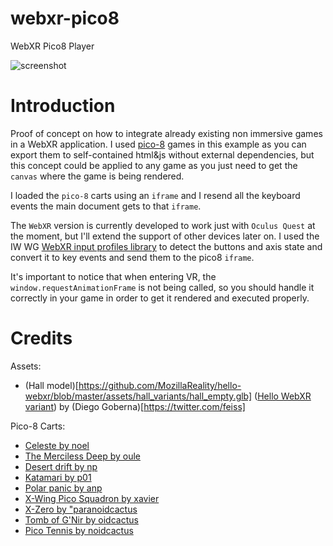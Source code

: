 # webxr-pico8
WebXR Pico8 Player

![screenshot](https://fernandojsg.github.io/webxr-pico8/assets/screenshot.png)

# Introduction
Proof of concept on how to integrate already existing non immersive games in a WebXR application.
I used [pico-8](https://www.lexaloffle.com/pico-8.php) games in this example as you can export them to self-contained html&js without external dependencies, but this concept could be applied to any game as you just need to get the `canvas` where the game is being rendered.

I loaded the `pico-8` carts using an `iframe` and I resend all the keyboard events the main document gets to that `iframe`.

The `WebXR` version is currently developed to work just with `Oculus Quest` at the moment, but I'll extend the support of other devices later on.
I used the IW WG [WebXR input profiles library](https://github.com/immersive-web/webxr-input-profiles) to detect the buttons and axis state and convert it to key events and send them to the pico8 `iframe`.

It's important to notice that when entering VR, the `window.requestAnimationFrame` is not being called, so you should handle it correctly in your game in order to get it rendered and executed properly.

# Credits
Assets:
* (Hall model)[https://github.com/MozillaReality/hello-webxr/blob/master/assets/hall_variants/hall_empty.glb] ([Hello WebXR variant](https://github.com/mozillareality/hello-webxr)) by (Diego Goberna)[https://twitter.com/feiss]

Pico-8 Carts:
* [Celeste by noel](https://www.lexaloffle.com/bbs/?tid=2145)
* [The Merciless Deep  by oule](https://www.lexaloffle.com/bbs/?tid=36914)
* [Desert drift  by np](https://www.lexaloffle.com/bbs/?pid=55232)
* [Katamari  by p01](https://www.lexaloffle.com/bbs/?uid=28958)
* [Polar panic  by anp](https://www.lexaloffle.com/bbs/?tid=36118)
* [X-Wing Pico Squadron by xavier](https://www.lexaloffle.com/bbs/?tid=28996)
* [X-Zero  by  "paranoidcactus](https://www.lexaloffle.com/bbs/?tid=36053)
* [Tomb of G'Nir  by oidcactus](https://www.lexaloffle.com/bbs/?pid=52574)
* [Pico Tennis  by noidcactus](https://www.lexaloffle.com/bbs/?tid=31450)
